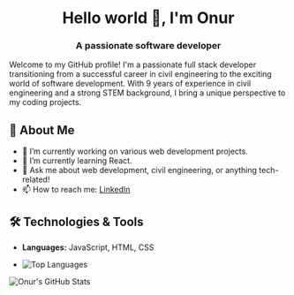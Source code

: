 <h1 align="center">Hello world 👋, I'm Onur</h1>

<h3 align="center">A passionate software developer</h3>

Welcome to my GitHub profile! I'm a passionate full stack developer transitioning from a successful career in civil engineering to the exciting world of software development. With 9 years of experience in civil engineering and a strong STEM background, I bring a unique perspective to my coding projects.

## 🚀 About Me
- 🔭 I’m currently working on various web development projects.
- 🌱 I’m currently learning React.
- 💬 Ask me about web development, civil engineering, or anything tech-related!
- 📫 How to reach me: [LinkedIn](https://www.linkedin.com/in/onurerdinc/)

## 🛠️ Technologies & Tools
- **Languages:** JavaScript, HTML, CSS

- ![Top Languages](https://github-readme-stats.vercel.app/api/top-langs/?username=onurerdinc&layout=compact&theme=default)


![Onur's GitHub Stats](https://github-readme-stats.vercel.app/api?username=onurerdinc&show_icons=true&theme=default)

